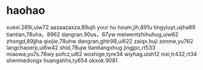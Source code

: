 # haohao
xuexi.289i,uiw72
aazaazaxza,89ujh
your hu houm,jih,891u
tingyiuyt,uijha89
tiantian,78uha，8962
dangran.90us，67yw
meiwentzhihuhug,uiw62
zhongd,89jjha
qixijie,78uhw
dangran,ghtr98,ui622
zaiqx.huji
zenme,yu762
langchaoerp,ui6w42
shid,78ujw
tiantiangxhug
jingjpc,rt533
miaowa,yu7s.78wy
pofcz,ui62
woshige,tyre34
wiyhag.uish12
nixi,tr432,rt34
shenmedongx
huangshhs,ty654
okxok.9081
